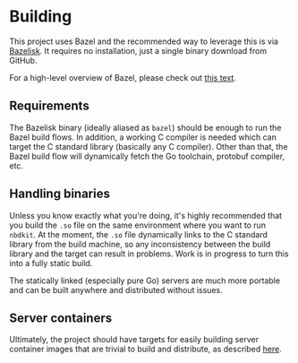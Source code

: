 # Building

This project uses Bazel and the recommended way to leverage this is via [Bazelisk](https://github.com/bazelbuild/bazelisk). It requires no installation, just a single binary download from GitHub.

For a high-level overview of Bazel, please check out [this text](https://popovicu.com/posts/build-all-software-in-one-command-with-bazel/).

## Requirements

The Bazelisk binary (ideally aliased as `bazel`) should be enough to run the Bazel build flows. In addition, a working C compiler is needed which can target the C standard library (basically any C compiler). Other than that, the Bazel build flow will dynamically fetch the Go toolchain, protobuf compiler, etc.

## Handling binaries

Unless you know exactly what you're doing, it's highly recommended that you build the `.so` file on the same environment where you want to run `nbdkit`. At the moment, the `.so` file dynamically links to the C standard library from the build machine, so any inconsistency between the build library and the target can result in problems. Work is in progress to turn this into a fully static build.

The statically linked (especially pure Go) servers are much more portable and can be built anywhere and distributed without issues.

## Server containers

Ultimately, the project should have targets for easily building server container images that are trivial to build and distribute, as described [here](https://popovicu.com/posts/containers-bazel-one-command/).
